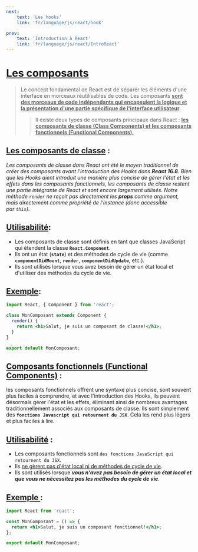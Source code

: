```yaml
---
next: 
    text: 'Les hooks'
    link: 'fr/language/js/react/hook'

prev: 
    text: 'Introduction à React'
    link: 'fr/language/js/react/IntroReact'
---
```


# <u>Les composants</u>
>Le concept fondamental de React est de séparer les éléments d'une interface en morceaux réutilisables de code. Les composants <u>**sont des morceaux de code indépendants qui encapsulent la logique et la présentation d'une partie spécifique de l'interface utilisateur**</u>.<br>
>>Il existe deux types de composants principaux dans React : <u>**les composants de classe (Class Components) et les composants fonctionnels (Functional Components)**.</u>

## <u>Les composants de classe</u> :

*Les composants de classe dans React ont été le moyen traditionnel de créer des composants avant l'introduction des Hooks dans **React 16.8**. Bien que les Hooks aient introduit une manière plus concise de gérer l'état et les effets dans les composants fonctionnels, les composants de classe restent une partie intégrante de React et sont encore largement utilisés. Notre méthode `render` ne reçoit pas directement les **props** comme argument, mais directement comme propriété de l'instance (donc accessible par `this`).*

## <u>Utilisabilité</u>:

- Les composants de classe sont définis en tant que classes JavaScript qui étendent la classe **`React.Component`**.
- Ils ont un état (**`state`**) et des méthodes de cycle de vie (comme **`componentDidMount`**, **`render`**, **`componentDidUpdate`**, etc.).
- Ils sont utilisés lorsque vous avez besoin de gérer un état local et d'utiliser des méthodes du cycle de vie.

## <u>Exemple</u>:

```jsx
import React, { Component } from 'react';

class MonComposant extends Component {
  render() {
    return <h1>Salut, je suis un composant de classe!</h1>;
  }
}

export default MonComposant;
```
## <u>Composants fonctionnels (Functional Components)</u> :

les composants fonctionnels offrent une syntaxe plus concise, sont souvent plus faciles à comprendre, et avec l'introduction des Hooks, ils peuvent désormais gérer l'état et les effets, éliminant ainsi de nombreux avantages traditionnellement associés aux composants de classe. Ils sont simplement des **`fonctions Javascript qui retournent du JSX`**. Cela les rend plus légers et plus faciles à lire.

## <u>Utilisabilité</u> :

- Les composants fonctionnels sont `des fonctions JavaScript qui retournent du JSX`.
- Ils <u>ne gèrent pas d'état local ni de méthodes de cycle de vie</u>.
- Ils sont utilisés lorsque ***vous n'avez pas besoin de gérer un état local et que vous ne nécessitez pas les méthodes du cycle de vie***.

## <u>Exemple </u>:
```jsx
import React from 'react';

const MonComposant = () => {
  return <h1>Salut, je suis un composant fonctionnel!</h1>;
};

export default MonComposant;
```
